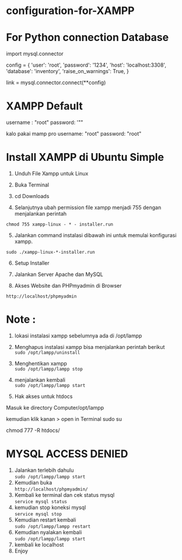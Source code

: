 # configuration-for-XAMPP

# For Python connection Database

import mysql.connector

config = {
  'user': 'root',
  'password': '1234',
  'host': 'localhost:3308',
  'database': 'inventory',
  'raise_on_warnings': True,
}

link = mysql.connector.connect(**config)

# XAMPP Default

username : "root"
password: '""

kalo pakai mamp pro 
username: "root"
password: "root"


# Install XAMPP di Ubuntu Simple
1. Unduh File Xampp untuk Linux

2. Buka Terminal

3. cd Downloads

4. Selanjutnya ubah permission file xampp menjadi 755 dengan menjalankan perintah
```
chmod 755 xampp-linux - * - installer.run 
```

5. Jalankan command instalasi dibawah ini untuk memulai konfigurasi xampp. 
```
sudo ./xampp-linux-*-installer.run 
```

6. Setup Installer

7. Jalankan Server Apache dan MySQL

8. Akses Website dan PHPmyadmin di Browser
```
http://localhost/phpmyadmin 
```




# Note : 
1. lokasi instalasi xampp sebelumnya ada di /opt/lampp
2. Menghapus instalasi xampp bisa menjalankan perintah berikut <br>
``` sudo /opt/lampp/uninstall ```

3. Menghentikan xampp <br>
``` sudo /opt/lampp/lampp stop ```

4. menjalankan kembali <br>
``` sudo /opt/lampp/lampp start ```

5. Hak akses untuk htdocs

Masuk ke directory Computer/opt/lampp

kemudian klik kanan > open in Terminal
sudo su

chmod 777 -R htdocs/


# MYSQL ACCESS DENIED
1. Jalankan terlebih dahulu <br>
``` sudo /opt/lampp/lampp start ```
2. Kemudian buka <br> ``` http://localhost/phpmyadmin/ ```
3. Kembali ke terminal dan cek status mysql <br> ``` service mysql status ```
5. kemudian stop koneksi mysql <br> ``` service mysql stop ```
6. Kemudian restart kembali <br> ``` sudo /opt/lampp/lampp restart ```
7. Kemudian nyalakan kembali <br> ``` sudo /opt/lampp/lampp start ```
8. kembali ke localhost
9. Enjoy



